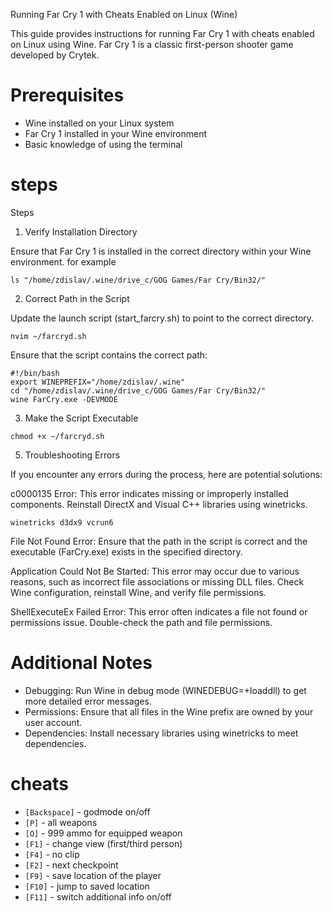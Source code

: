 Running Far Cry 1 with Cheats Enabled on Linux (Wine)

This guide provides instructions for running Far Cry 1 with cheats enabled on Linux using Wine. Far Cry 1 is a classic first-person shooter game developed by Crytek.

# Prerequisites

* Wine installed on your Linux system
* Far Cry 1 installed in your Wine environment
* Basic knowledge of using the terminal

# steps

Steps
1. Verify Installation Directory

Ensure that Far Cry 1 is installed in the correct directory within your Wine environment.
for example


```
ls "/home/zdislav/.wine/drive_c/GOG Games/Far Cry/Bin32/"
```

2. Correct Path in the Script

Update the launch script (start_farcry.sh) to point to the correct directory.

```
nvim ~/farcryd.sh
```

Ensure that the script contains the correct path:
```
#!/bin/bash
export WINEPREFIX="/home/zdislav/.wine"
cd "/home/zdislav/.wine/drive_c/GOG Games/Far Cry/Bin32/"
wine FarCry.exe -DEVMODE
```

3. Make the Script Executable

```
chmod +x ~/farcryd.sh
```

5. Troubleshooting Errors

If you encounter any errors during the process, here are potential solutions:

c0000135 Error: This error indicates missing or improperly installed components. Reinstall DirectX and Visual C++ libraries using winetricks.

```
winetricks d3dx9 vcrun6
```

File Not Found Error: Ensure that the path in the script is correct and the executable (FarCry.exe) exists in the specified directory.

Application Could Not Be Started: This error may occur due to various reasons, such as incorrect file associations or missing DLL files. Check Wine configuration, reinstall Wine, and verify file permissions.

ShellExecuteEx Failed Error: This error often indicates a file not found or permissions issue. Double-check the path and file permissions.

# Additional Notes

* Debugging: Run Wine in debug mode (WINEDEBUG=+loaddll) to get more detailed error messages.
* Permissions: Ensure that all files in the Wine prefix are owned by your user account.
* Dependencies: Install necessary libraries using winetricks to meet dependencies.

# cheats

- `[Backspace]` - godmode on/off
- `[P]` - all weapons
- `[O]` - 999 ammo for equipped weapon
- `[F1]` - change view (first/third person)
- `[F4]` - no clip
- `[F2]` - next checkpoint
- `[F9]` - save location of the player
- `[F10]` - jump to saved location
- `[F11]` - switch additional info on/off


